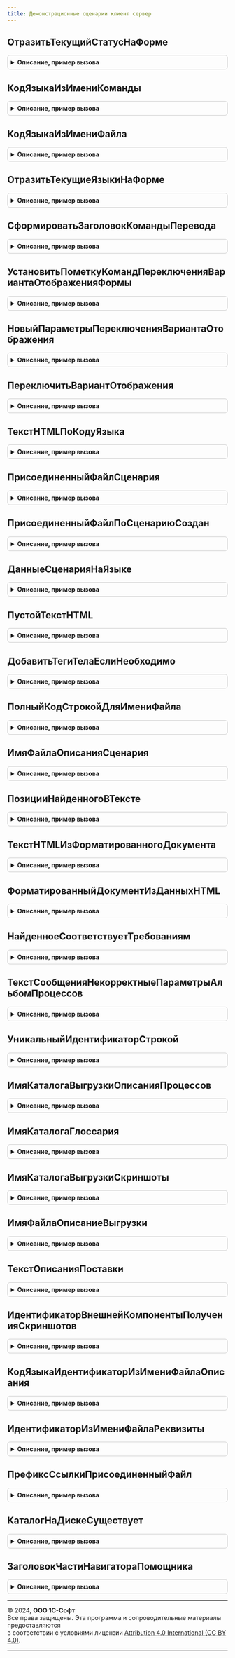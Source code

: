 ```yaml
---
title: Демонстрационные сценарии клиент сервер
---
```



## ОтразитьТекущийСтатусНаФорме
<details style="margin: 1em 0; padding: 0.5em; border: 1px solid #ccc; border-radius: 6px;">

<summary style="font-weight: bold; cursor: pointer;">Описание, пример вызова</summary>

```bsl

// Отражает текущий статус на форме демонстрационного сценария
//
// Параметры:
//  Форма - ФормаКлиентскогоПриложения - форма, для которой отображается статус
//
Процедура ОтразитьТекущийСтатусНаФорме(Форма) Экспорт
```

Пример вызова
```bsl
ДемонстрационныеСценарииКлиентСервер.ОтразитьТекущийСтатусНаФорме(Форма) 
```
</details>

## КодЯзыкаИзИмениКоманды
<details style="margin: 1em 0; padding: 0.5em; border: 1px solid #ccc; border-radius: 6px;">

<summary style="font-weight: bold; cursor: pointer;">Описание, пример вызова</summary>

```bsl

// Получает код языка из имени команды
//
// Параметры:
//  ИмяКоманды - Строка - имя команды, из которого получается код языка
//  ПрефиксКоманды - Строка - имя команды без кода языка
//
//  Возвращаемое значение:
//    Строка - код языка, полученный из имени команды
//
Функция КодЯзыкаИзИмениКоманды(ИмяКоманды, ПрефиксКоманды) Экспорт
```

Пример вызова
```bsl
Результат = ДемонстрационныеСценарииКлиентСервер.КодЯзыкаИзИмениКоманды(ИмяКоманды, ПрефиксКоманды) 
```
</details>

## КодЯзыкаИзИмениФайла
<details style="margin: 1em 0; padding: 0.5em; border: 1px solid #ccc; border-radius: 6px;">

<summary style="font-weight: bold; cursor: pointer;">Описание, пример вызова</summary>

```bsl

// Получает код языка из имени присоединенного файла
//
// Параметры:
//  ИмяФайла - Строка - имя файла, из которого получается код языка
//
//  Возвращаемое значение:
//    Строка - код языка, полученный из имени файла
//
Функция КодЯзыкаИзИмениФайла(ИмяФайла) Экспорт
```

Пример вызова
```bsl
Результат = ДемонстрационныеСценарииКлиентСервер.КодЯзыкаИзИмениФайла(ИмяФайла) 
```
</details>

## ОтразитьТекущиеЯзыкиНаФорме
<details style="margin: 1em 0; padding: 0.5em; border: 1px solid #ccc; border-radius: 6px;">

<summary style="font-weight: bold; cursor: pointer;">Описание, пример вызова</summary>

```bsl

// Отражает текущие языки на форме демонстрационного сценария
//
// Параметры:
//  Форма - ФормаКлиентскогоПриложения  - Форма, для которой отображаются языки
//  ИмяРеквизитаКодЯзыкаЧтение          - Строка - имя реквизита формы который содержит код языка просмотра
//  ИмяРеквизитаКодЯзыкаРедактирование  - Строка - имя реквизита формы который содержит код языка редактирования
//
Процедура ОтразитьТекущиеЯзыкиНаФорме(Форма, ИмяРеквизитаКодЯзыкаЧтение, ИмяРеквизитаКодЯзыкаРедактирование) Экспорт
```

Пример вызова
```bsl
ДемонстрационныеСценарииКлиентСервер.ОтразитьТекущиеЯзыкиНаФорме(Форма, ИмяРеквизитаКодЯзыкаЧтение, ИмяРеквизитаКодЯзыкаРедактирование) 
```
</details>

## СформироватьЗаголовокКомандыПеревода
<details style="margin: 1em 0; padding: 0.5em; border: 1px solid #ccc; border-radius: 6px;">

<summary style="font-weight: bold; cursor: pointer;">Описание, пример вызова</summary>

```bsl

// Формирует заголовок команды перевода на форме
//
// Параметры:
//  ИсходныйЯзык - Строка - язык, с которого выполняется перевод
//  ЯзыкПеревода - Строка - язык, на который выполняется перевод
//  ЭлементФормы - КнопкаФормы - кнопка команды перевода
//
Процедура СформироватьЗаголовокКомандыПеревода(ИсходныйЯзык, ЯзыкПеревода, ЭлементФормы) Экспорт
```

Пример вызова
```bsl
ДемонстрационныеСценарииКлиентСервер.СформироватьЗаголовокКомандыПеревода(ИсходныйЯзык, ЯзыкПеревода, ЭлементФормы) 
```
</details>

## УстановитьПометкуКомандПереключенияВариантаОтображенияФормы
<details style="margin: 1em 0; padding: 0.5em; border: 1px solid #ccc; border-radius: 6px;">

<summary style="font-weight: bold; cursor: pointer;">Описание, пример вызова</summary>

```bsl

// Устанавливает флаг текущего варианта отображения формы в подменю
//
// Параметры:
//  Форма - ФормаКлиентскогоПриложения - форма, устанавливается флаг
//
Процедура УстановитьПометкуКомандПереключенияВариантаОтображенияФормы(Форма) Экспорт
```

Пример вызова
```bsl
ДемонстрационныеСценарииКлиентСервер.УстановитьПометкуКомандПереключенияВариантаОтображенияФормы(Форма) 
```
</details>

## НовыйПараметрыПереключенияВариантаОтображения
<details style="margin: 1em 0; padding: 0.5em; border: 1px solid #ccc; border-radius: 6px;">

<summary style="font-weight: bold; cursor: pointer;">Описание, пример вызова</summary>

```bsl

// Конструктор параметров переключения варианта отображения формы
//
// Возвращаемое значение:
//   Структура   - содержит:
//    *Форма                          - ФормаКлиентскогоПриложения, Неопределено - форма, в которой выполняется переключение
//    *НовыйВариант                   - Строка - вариант, на который выполняется переключение
//    *ПрошлыйВариант                 - Строка - предыдущий вариант отображения
//    *ИмяРеквизитаЯзыкЧтение         - Строка - имя реквизита формы где находится текст просмотра
//    *ИмяРеквизитаЯзыкРедактирование - Строка - имя реквизита формы где находится текст редактирования
//    *ВыполненоПереключениеЯзыка     - Булево - признак того, что при переключении режима формы, был переключен и язык
//    *ИмяРеквизитаПереключенЯзык     - Строка - имя реквизита формы текста, для которого был переключен язык
//    *ПереключеноНаЯзык              - Строка - код языка, на который было выполнено переключение
//    *ЯзыкиКонфигурации              - СписокЗначений из Строка - кэшированные языки конфигурации
//
Функция НовыйПараметрыПереключенияВариантаОтображения() Экспорт
```

Пример вызова
```bsl
Результат = ДемонстрационныеСценарииКлиентСервер.НовыйПараметрыПереключенияВариантаОтображения() 
```
</details>

## ПереключитьВариантОтображения
<details style="margin: 1em 0; padding: 0.5em; border: 1px solid #ccc; border-radius: 6px;">

<summary style="font-weight: bold; cursor: pointer;">Описание, пример вызова</summary>

```bsl

// Переключает вариант отображения в форме
//
// Параметры:
//  ПараметрыПереключения -  см. НовыйПараметрыПереключенияВариантаОтображения
//
Процедура ПереключитьВариантОтображения(ПараметрыПереключения) Экспорт
```

Пример вызова
```bsl
ДемонстрационныеСценарииКлиентСервер.ПереключитьВариантОтображения(ПараметрыПереключения) 
```
</details>

## ТекстHTMLПоКодуЯзыка
<details style="margin: 1em 0; padding: 0.5em; border: 1px solid #ccc; border-radius: 6px;">

<summary style="font-weight: bold; cursor: pointer;">Описание, пример вызова</summary>

```bsl

// Получает текст HTML из табличной части реквизита формы по коду языка
//
// Параметры:
//  Форма             - ФормаКлиентскогоПриложения - форма, для которой выполняется действие
//  КодЯзыка          - Строка - код языка, для которого нужно получить текст
//  ИмяТабличнойЧасти - Строка - имя табличной части формы
//  ИмяРеквизита      - Строка - имя реквизита табличной части
//
// Возвращаемое значение:
//   Строка   - текст HTML по коду языка
//
Функция ТекстHTMLПоКодуЯзыка(Форма, КодЯзыка, ИмяТабличнойЧасти, ИмяРеквизита) Экспорт
```

Пример вызова
```bsl
Результат = ДемонстрационныеСценарииКлиентСервер.ТекстHTMLПоКодуЯзыка(Форма, КодЯзыка, ИмяТабличнойЧасти, ИмяРеквизита) 
```
</details>

## ПрисоединенныйФайлСценария
<details style="margin: 1em 0; padding: 0.5em; border: 1px solid #ccc; border-radius: 6px;">

<summary style="font-weight: bold; cursor: pointer;">Описание, пример вызова</summary>

```bsl

// Получает присоединенный файл сценария по по коду языка
//
// Параметры:
//  Форма    - ФормаКлиентскогоПриложения - форма, для которой выполняется действие
//  КодЯзыка - Строка - код языка, для которого нужно получить присоединенный файл
//
// Возвращаемое значение:
//   СправочникСсылка.ДемонстрационныеСценарииПрисоединенныеФайлы - присоединенный файл сценария
//
Функция ПрисоединенныйФайлСценария(Форма, КодЯзыка) Экспорт
```

Пример вызова
```bsl
Результат = ДемонстрационныеСценарииКлиентСервер.ПрисоединенныйФайлСценария(Форма, КодЯзыка) 
```
</details>

## ПрисоединенныйФайлПоСценариюСоздан
<details style="margin: 1em 0; padding: 0.5em; border: 1px solid #ccc; border-radius: 6px;">

<summary style="font-weight: bold; cursor: pointer;">Описание, пример вызова</summary>

```bsl

// Проверяет, создан ли присоединенный файл сценария
//
// Параметры:
//  Форма    - ФормаКлиентскогоПриложения - форма, для которой выполняется действие
//  КодЯзыка - Строка - код языка, для которого нужно проверить создание присоединенного файла
//
// Возвращаемое значение:
//   Булево - Истина если создан, ложь если нет.
//
Функция ПрисоединенныйФайлПоСценариюСоздан(Форма, КодЯзыка) Экспорт
```

Пример вызова
```bsl
Результат = ДемонстрационныеСценарииКлиентСервер.ПрисоединенныйФайлПоСценариюСоздан(Форма, КодЯзыка) 
```
</details>

## ДанныеСценарияНаЯзыке
<details style="margin: 1em 0; padding: 0.5em; border: 1px solid #ccc; border-radius: 6px;">

<summary style="font-weight: bold; cursor: pointer;">Описание, пример вызова</summary>

```bsl

// Получает данные сценария на требуемом языке
//
// Параметры:
//  Форма - ФормаКлиентскогоПриложения - форма, для которой выполняется действие
//  КодЯзыка - Строка - код языка, для которого нужно получить данные языка
//  ИмяТабличнойЧасти - Строка - имя табличной части реквизита формы, в котором содержатся данные
//
// Возвращаемое значение:
//   Структура - Содержит:
//    *ТекстHTML                                         - Строка - текст, ранее полученный из файла
//    *ТекущийСценарийДоступенДляРедактирования          - Булево - доступен ли файл для редактирования
//    *ТекущийСценарийРедактируетсяТекущимПользователем  - Булево - редактируется ли файл уже текущим пользователем
//    *ПредставлениеСостоянияРедактирования              - Строка - используется для вывода в форму у команд редактирования
//
Функция ДанныеСценарияНаЯзыке(Форма, КодЯзыка, ИмяТабличнойЧасти) Экспорт
```

Пример вызова
```bsl
Результат = ДемонстрационныеСценарииКлиентСервер.ДанныеСценарияНаЯзыке(Форма, КодЯзыка, ИмяТабличнойЧасти) 
```
</details>

## ПустойТекстHTML
<details style="margin: 1em 0; padding: 0.5em; border: 1px solid #ccc; border-radius: 6px;">

<summary style="font-weight: bold; cursor: pointer;">Описание, пример вызова</summary>

```bsl

// Формирует пустой текст HTML
//
// Возвращаемое значение:
//   Строка - пустой текст HTML с необходимыми тегами.
//
Функция ПустойТекстHTML() Экспорт
```

Пример вызова
```bsl
Результат = ДемонстрационныеСценарииКлиентСервер.ПустойТекстHTML() 
```
</details>

## ДобавитьТегиТелаЕслиНеобходимо
<details style="margin: 1em 0; padding: 0.5em; border: 1px solid #ccc; border-radius: 6px;">

<summary style="font-weight: bold; cursor: pointer;">Описание, пример вызова</summary>

```bsl

// Добавляет теги документа HTML к тексту если они отсутствуют
//
// Параметры:
//  ТекстКОбработке - Строка - обрабатываемый текст
//
Процедура ДобавитьТегиТелаЕслиНеобходимо(ТекстКОбработке) Экспорт
```

Пример вызова
```bsl
ДемонстрационныеСценарииКлиентСервер.ДобавитьТегиТелаЕслиНеобходимо(ТекстКОбработке) 
```
</details>

## ПолныйКодСтрокойДляИмениФайла
<details style="margin: 1em 0; padding: 0.5em; border: 1px solid #ccc; border-radius: 6px;">

<summary style="font-weight: bold; cursor: pointer;">Описание, пример вызова</summary>

```bsl

// Формирует полный текст строкой для формирования наименования присоединенного файла
//
// Параметры:
//  ПолныйКод - Строка - полный код справочника
//
// Возвращаемое значение:
//   Строка - пустой текст HTML с необходимыми тегами.
//
Функция ПолныйКодСтрокойДляИмениФайла(ПолныйКод) Экспорт
```

Пример вызова
```bsl
Результат = ДемонстрационныеСценарииКлиентСервер.ПолныйКодСтрокойДляИмениФайла(ПолныйКод) 
```
</details>

## ИмяФайлаОписанияСценария
<details style="margin: 1em 0; padding: 0.5em; border: 1px solid #ccc; border-radius: 6px;">

<summary style="font-weight: bold; cursor: pointer;">Описание, пример вызова</summary>

```bsl

// Возвращает имя файла описания сценария
//
// Возвращаемое значение:
//   Строка -
//
Функция ИмяФайлаОписанияСценария(ПолныйКод, КодЯзыка) Экспорт
```

Пример вызова
```bsl
Результат = ДемонстрационныеСценарииКлиентСервер.ИмяФайлаОписанияСценария(ПолныйКод, КодЯзыка) 
```
</details>

## ПозицииНайденногоВТексте
<details style="margin: 1em 0; padding: 0.5em; border: 1px solid #ccc; border-radius: 6px;">

<summary style="font-weight: bold; cursor: pointer;">Описание, пример вызова</summary>

```bsl

// Выполняет поиск в тексте и возвращает позиции найденного
//
// Параметры:
//  ГдеИщем          - Строка - текст, в котором выполняется поиск
//  ПараметрыСобытия - Структура - параметры события поиска
//
// Возвращаемое значение:
//   Массив из Число - позиции найденного в тексте.
//
Функция ПозицииНайденногоВТексте(ГдеИщем, ПараметрыСобытия) Экспорт
```

Пример вызова
```bsl
Результат = ДемонстрационныеСценарииКлиентСервер.ПозицииНайденногоВТексте(ГдеИщем, ПараметрыСобытия) 
```
</details>

## ТекстHTMLИзФорматированногоДокумента
<details style="margin: 1em 0; padding: 0.5em; border: 1px solid #ccc; border-radius: 6px;">

<summary style="font-weight: bold; cursor: pointer;">Описание, пример вызова</summary>

```bsl

// Получает текст HTML из форматированного документа
//
// Параметры:
//  ФорматированныйДокумент - ФорматированныйДокумент - из которого извлекается текст HTML
//
// Возвращаемое значение:
//   Строка - извлеченный текст HTML.
//
Функция ТекстHTMLИзФорматированногоДокумента(ФорматированныйДокумент) Экспорт
```

Пример вызова
```bsl
Результат = ДемонстрационныеСценарииКлиентСервер.ТекстHTMLИзФорматированногоДокумента(ФорматированныйДокумент) 
```
</details>

## ФорматированныйДокументИзДанныхHTML
<details style="margin: 1em 0; padding: 0.5em; border: 1px solid #ccc; border-radius: 6px;">

<summary style="font-weight: bold; cursor: pointer;">Описание, пример вызова</summary>

```bsl

// Получает форматированный документ из текста HTML
//
// Параметры:
//  ТекстHTML - Строка - текст HTML из которого формируется форматированный документ
//  Вложения  - Структура - картинки, размещенные в тексте HTML
//
// Возвращаемое значение:
//   Строка - извлеченный текст HTML.
//
Функция ФорматированныйДокументИзДанныхHTML(ТекстHTML, Вложения) Экспорт
```

Пример вызова
```bsl
Результат = ДемонстрационныеСценарииКлиентСервер.ФорматированныйДокументИзДанныхHTML(ТекстHTML, Вложения) 
```
</details>

## НайденноеСоответствуетТребованиям
<details style="margin: 1em 0; padding: 0.5em; border: 1px solid #ccc; border-radius: 6px;">

<summary style="font-weight: bold; cursor: pointer;">Описание, пример вызова</summary>

```bsl

// Проверяет соответствует ли найденное в тексте требованиям
//
// Параметры:
//  ГдеИщем         - Строка - текст, в котором выполняется поиска
//  ЧтоИщем          - Строка - текст, который ищем
//  НайденнаяПозиция - Число - позиция найденного в тексте
//  ПараметрыСобытия - Структура - параметры поиска
//
// Возвращаемое значение:
//   Булево - Истина, если удовлетворяет условию.
//
Функция НайденноеСоответствуетТребованиям(ГдеИщем, ЧтоИщем, НайденнаяПозиция, ПараметрыСобытия) Экспорт
```

Пример вызова
```bsl
Результат = ДемонстрационныеСценарииКлиентСервер.НайденноеСоответствуетТребованиям(ГдеИщем, ЧтоИщем, НайденнаяПозиция, ПараметрыСобытия) 
```
</details>

## ТекстСообщенияНекорректныеПараметрыАльбомПроцессов
<details style="margin: 1em 0; padding: 0.5em; border: 1px solid #ccc; border-radius: 6px;">

<summary style="font-weight: bold; cursor: pointer;">Описание, пример вызова</summary>

```bsl

// Возвращает текст сообщения пользователю при некорретных параметрах открытия печатной формы "Альбом процессов"
//
// Возвращаемое значение:
//   Строка - текст сообщения
//
Функция ТекстСообщенияНекорректныеПараметрыАльбомПроцессов() Экспорт
```

Пример вызова
```bsl
Результат = ДемонстрационныеСценарииКлиентСервер.ТекстСообщенияНекорректныеПараметрыАльбомПроцессов() 
```
</details>

## УникальныйИдентификаторСтрокой
<details style="margin: 1em 0; padding: 0.5em; border: 1px solid #ccc; border-radius: 6px;">

<summary style="font-weight: bold; cursor: pointer;">Описание, пример вызова</summary>

```bsl

// Преобразовывает уникальный идентификатор в строку
//
// Параметры:
//  УникальныйИдентификатор - УникальныйИдентификатор - который будет преобразован в строку
//
// Возвращаемое значение:
//   Строка -
//
Функция УникальныйИдентификаторСтрокой(УникальныйИдентификатор) Экспорт
```

Пример вызова
```bsl
Результат = ДемонстрационныеСценарииКлиентСервер.УникальныйИдентификаторСтрокой(УникальныйИдентификатор) 
```
</details>

## ИмяКаталогаВыгрузкиОписанияПроцессов
<details style="margin: 1em 0; padding: 0.5em; border: 1px solid #ccc; border-radius: 6px;">

<summary style="font-weight: bold; cursor: pointer;">Описание, пример вызова</summary>

```bsl

// Возвращает имя каталога выгрузки описаний процессов
//
// Возвращаемое значение:
//   Строка -
//
Функция ИмяКаталогаВыгрузкиОписанияПроцессов() Экспорт
```

Пример вызова
```bsl
Результат = ДемонстрационныеСценарииКлиентСервер.ИмяКаталогаВыгрузкиОписанияПроцессов() 
```
</details>

## ИмяКаталогаГлоссария
<details style="margin: 1em 0; padding: 0.5em; border: 1px solid #ccc; border-radius: 6px;">

<summary style="font-weight: bold; cursor: pointer;">Описание, пример вызова</summary>

```bsl

// Возвращает имя каталога выгрузки описаний процессов
//
// Возвращаемое значение:
//   Строка -
//
Функция ИмяКаталогаГлоссария() Экспорт
```

Пример вызова
```bsl
Результат = ДемонстрационныеСценарииКлиентСервер.ИмяКаталогаГлоссария() 
```
</details>

## ИмяКаталогаВыгрузкиСкриншоты
<details style="margin: 1em 0; padding: 0.5em; border: 1px solid #ccc; border-radius: 6px;">

<summary style="font-weight: bold; cursor: pointer;">Описание, пример вызова</summary>

```bsl

// Возвращает имя каталога выгрузки скриншотов
//
// Возвращаемое значение:
//   Строка -
//
Функция ИмяКаталогаВыгрузкиСкриншоты() Экспорт
```

Пример вызова
```bsl
Результат = ДемонстрационныеСценарииКлиентСервер.ИмяКаталогаВыгрузкиСкриншоты() 
```
</details>

## ИмяФайлаОписаниеВыгрузки
<details style="margin: 1em 0; padding: 0.5em; border: 1px solid #ccc; border-radius: 6px;">

<summary style="font-weight: bold; cursor: pointer;">Описание, пример вызова</summary>

```bsl

// Возвращает имя файла описания выгрузки
//
// Возвращаемое значение:
//   Строка -
//
Функция ИмяФайлаОписаниеВыгрузки() Экспорт
```

Пример вызова
```bsl
Результат = ДемонстрационныеСценарииКлиентСервер.ИмяФайлаОписаниеВыгрузки() 
```
</details>

## ТекстОписанияПоставки
<details style="margin: 1em 0; padding: 0.5em; border: 1px solid #ccc; border-radius: 6px;">

<summary style="font-weight: bold; cursor: pointer;">Описание, пример вызова</summary>

```bsl

// Формирует текст описания поставки
//
// Параметры:
//  ОписаниеКонфигурации   - Строка - переданная строка
//  Поставщик              - Строка -
//
// Возвращаемое значение:
//   Строка  -
//
Функция ТекстОписанияПоставки(ОписаниеКонфигурации, Поставщик) Экспорт
```

Пример вызова
```bsl
Результат = ДемонстрационныеСценарииКлиентСервер.ТекстОписанияПоставки(ОписаниеКонфигурации, Поставщик) 
```
</details>

## ИдентификаторВнешнейКомпонентыПолученияСкриншотов
<details style="margin: 1em 0; padding: 0.5em; border: 1px solid #ccc; border-radius: 6px;">

<summary style="font-weight: bold; cursor: pointer;">Описание, пример вызова</summary>

```bsl

// Возвращает идентификатор внешней компоненты для получения скриншотов
//
// Возвращаемое значение:
//   Строка  -
//
Функция ИдентификаторВнешнейКомпонентыПолученияСкриншотов() Экспорт
```

Пример вызова
```bsl
Результат = ДемонстрационныеСценарииКлиентСервер.ИдентификаторВнешнейКомпонентыПолученияСкриншотов() 
```
</details>

## КодЯзыкаИдентификаторИзИмениФайлаОписания
<details style="margin: 1em 0; padding: 0.5em; border: 1px solid #ccc; border-radius: 6px;">

<summary style="font-weight: bold; cursor: pointer;">Описание, пример вызова</summary>

```bsl

// Извлекает код языка и идентификатор сценария из имени файла
//
// Параметры:
//  ИмяФайла   - Строка -
//
// Возвращаемое значение:
//   Структура  - содержит:
//     * КодЯзыка  - Строка - признак успешности выполнения операции
//     * Данные        - Соответствие -
//
Функция КодЯзыкаИдентификаторИзИмениФайлаОписания(ИмяФайла) Экспорт
```

Пример вызова
```bsl
Результат = ДемонстрационныеСценарииКлиентСервер.КодЯзыкаИдентификаторИзИмениФайлаОписания(ИмяФайла) 
```
</details>

## ИдентификаторИзИмениФайлаРеквизиты
<details style="margin: 1em 0; padding: 0.5em; border: 1px solid #ccc; border-radius: 6px;">

<summary style="font-weight: bold; cursor: pointer;">Описание, пример вызова</summary>

```bsl

// Извлекает идентификатор из имени файла, содержащего реквизиты справочника
//
// Параметры:
//  ИмяФайла   - Строка -
//
// Возвращаемое значение:
//   УникальныйИдентификатор -
//
Функция ИдентификаторИзИмениФайлаРеквизиты(ИмяФайла) Экспорт
```

Пример вызова
```bsl
Результат = ДемонстрационныеСценарииКлиентСервер.ИдентификаторИзИмениФайлаРеквизиты(ИмяФайла) 
```
</details>

## ПрефиксСсылкиПрисоединенныйФайл
<details style="margin: 1em 0; padding: 0.5em; border: 1px solid #ccc; border-radius: 6px;">

<summary style="font-weight: bold; cursor: pointer;">Описание, пример вызова</summary>

```bsl

// Возвращает префикс навигационной ссылки справочника "ДемонстрационныеСценарииПрисоединенныеФайлы"
//
// Возвращаемое значение:
//   УникальныйИдентификатор -
//
Функция ПрефиксСсылкиПрисоединенныйФайл() Экспорт
```

Пример вызова
```bsl
Результат = ДемонстрационныеСценарииКлиентСервер.ПрефиксСсылкиПрисоединенныйФайл() 
```
</details>

## КаталогНаДискеСуществует
<details style="margin: 1em 0; padding: 0.5em; border: 1px solid #ccc; border-radius: 6px;">

<summary style="font-weight: bold; cursor: pointer;">Описание, пример вызова</summary>

```bsl

// Проверяет, существует ли каталог на диске
//
// Параметры:
//  ПроверяемыйКаталог - Строка - проверяемый каталог
//
// Возвращаемое значение:
//   Булево - Истина, если каталог существует
//
Функция КаталогНаДискеСуществует(ПроверяемыйКаталог) Экспорт
```

Пример вызова
```bsl
Результат = ДемонстрационныеСценарииКлиентСервер.КаталогНаДискеСуществует(ПроверяемыйКаталог) 
```
</details>

## ЗаголовокЧастиНавигатораПомощника
<details style="margin: 1em 0; padding: 0.5em; border: 1px solid #ccc; border-radius: 6px;">

<summary style="font-weight: bold; cursor: pointer;">Описание, пример вызова</summary>

```bsl

// Формирует заголовок части навигатора по помощникам загрузки и выгрузки
//
// Параметры:
//  ЗаголовокЧасти       - Строка - заголовок части навигатора
//  КомандаНавигации     - Строка - команда, которая будет содержаться в гиперссылке
//  Доступность          - Булево - признак доступности команды
//  ЭтоТекущая           - Булево - признак доступности команды
//
// Возвращаемое значение:
//   Строка - сформированная часть заголовка
//
Функция ЗаголовокЧастиНавигатораПомощника(ЗаголовокЧасти, КомандаНавигации, Доступность, ЭтоТекущая) Экспорт
```

Пример вызова
```bsl
Результат = ДемонстрационныеСценарииКлиентСервер.ЗаголовокЧастиНавигатораПомощника(ЗаголовокЧасти, КомандаНавигации, Доступность, ЭтоТекущая) 
```
</details>

---

© 2024, **ООО 1С-Софт**  
Все права защищены. Эта программа и сопроводительные материалы предоставляются  
в соответствии с условиями лицензии [Attribution 4.0 International (CC BY 4.0)](https://creativecommons.org/licenses/by/4.0/legalcode).

---
